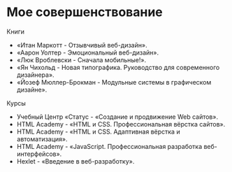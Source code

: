 # Мое совершенствование

Книги 
- «Итан Маркотт - Отзывчивый веб-дизайн».
- «Аарон Уолтер - Эмоциональный веб-дизайн».
- «Люк Вроблевски - Сначала мобильные!».
- «Ян Чихольд - Новая типографика. Руководство для современного дизайнера».
- «Йозеф Мюллер-Брокман - Модульные системы в графическом дизайне».

Курсы 
- Учебный Центр «Статус - «Создание и продвижение Web сайтов».
- HTML Academy - «HTML и CSS. Профессиональная вёрстка сайтов».
- HTML Academy - «HTML и CSS. Адаптивная вёрстка и автоматизация».
- HTML Academy - «JavaScript. Профессиональная разработка веб-интерфейсов».
- Hexlet - «Введение в веб-разработку».